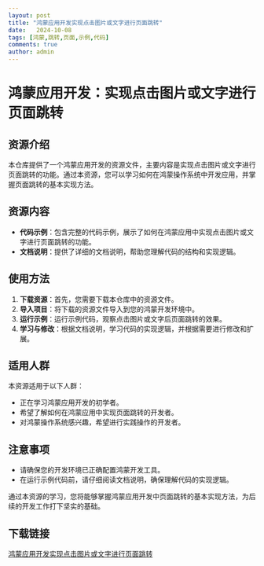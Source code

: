 ```yaml
---
layout: post
title: "鸿蒙应用开发实现点击图片或文字进行页面跳转"
date:   2024-10-08
tags: [鸿蒙,跳转,页面,示例,代码]
comments: true
author: admin
---
```

# 鸿蒙应用开发：实现点击图片或文字进行页面跳转

## 资源介绍

本仓库提供了一个鸿蒙应用开发的资源文件，主要内容是实现点击图片或文字进行页面跳转的功能。通过本资源，您可以学习如何在鸿蒙操作系统中开发应用，并掌握页面跳转的基本实现方法。

## 资源内容

- **代码示例**：包含完整的代码示例，展示了如何在鸿蒙应用中实现点击图片或文字进行页面跳转的功能。
- **文档说明**：提供了详细的文档说明，帮助您理解代码的结构和实现逻辑。

## 使用方法

1. **下载资源**：首先，您需要下载本仓库中的资源文件。
2. **导入项目**：将下载的资源文件导入到您的鸿蒙开发环境中。
3. **运行示例**：运行示例代码，观察点击图片或文字后页面跳转的效果。
4. **学习与修改**：根据文档说明，学习代码的实现逻辑，并根据需要进行修改和扩展。

## 适用人群

本资源适用于以下人群：

- 正在学习鸿蒙应用开发的初学者。
- 希望了解如何在鸿蒙应用中实现页面跳转的开发者。
- 对鸿蒙操作系统感兴趣，希望进行实践操作的开发者。

## 注意事项

- 请确保您的开发环境已正确配置鸿蒙开发工具。
- 在运行示例代码前，请仔细阅读文档说明，确保理解代码的实现逻辑。

通过本资源的学习，您将能够掌握鸿蒙应用开发中页面跳转的基本实现方法，为后续的开发工作打下坚实的基础。

## 下载链接

[鸿蒙应用开发实现点击图片或文字进行页面跳转](https://pan.quark.cn/s/9aea04847e77)